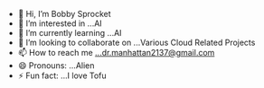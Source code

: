 - 👋 Hi, I’m Bobby Sprocket
- 👀 I’m interested in ...AI
- 🌱 I’m currently learning ...AI
- 💞️ I’m looking to collaborate on ...Various Cloud Related Projects
- 📫 How to reach me ...dr.manhattan2137@gmail.com
- 😄 Pronouns: ...Alien
- ⚡ Fun fact: ...I love Tofu 

<!---
DrManhattan2137/DrManhattan2137 is a ✨ special ✨ repository because its `README.md` (this file) appears on your GitHub profile.
You can click the Preview link to take a look at your changes.
--->
